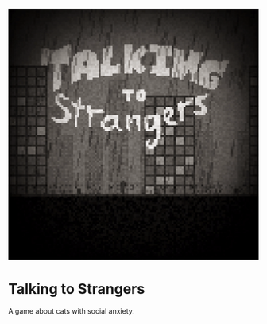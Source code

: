 ![Hero Image](https://raw.githubusercontent.com/BadMojoVeryBad/talking-to-strangers/main/promo.gif)

# Talking to Strangers
A game about cats with social anxiety.
